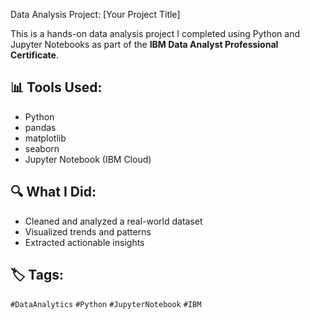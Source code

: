  Data Analysis Project: [Your Project Title]

This is a hands-on data analysis project I completed using Python and Jupyter Notebooks as part of the **IBM Data Analyst Professional Certificate**.

## 📊 Tools Used:
- Python
- pandas
- matplotlib
- seaborn
- Jupyter Notebook (IBM Cloud)

## 🔍 What I Did:
- Cleaned and analyzed a real-world dataset
- Visualized trends and patterns
- Extracted actionable insights



## 🏷️ Tags:
`#DataAnalytics` `#Python` `#JupyterNotebook` `#IBM`
